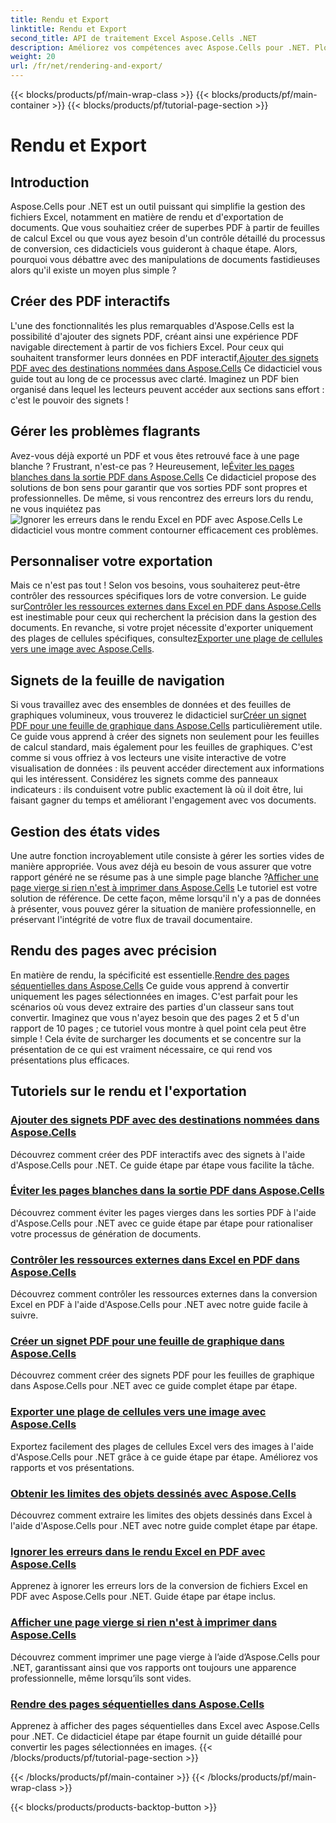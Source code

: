 ```yaml
---
title: Rendu et Export
linktitle: Rendu et Export
second_title: API de traitement Excel Aspose.Cells .NET
description: Améliorez vos compétences avec Aspose.Cells pour .NET. Plongez dans des tutoriels pour le rendu, l'exportation et la création de documents PDF Excel interactifs.
weight: 20
url: /fr/net/rendering-and-export/
---
```


{{< blocks/products/pf/main-wrap-class >}}
{{< blocks/products/pf/main-container >}}
{{< blocks/products/pf/tutorial-page-section >}}

# Rendu et Export

## Introduction

Aspose.Cells pour .NET est un outil puissant qui simplifie la gestion des fichiers Excel, notamment en matière de rendu et d'exportation de documents. Que vous souhaitiez créer de superbes PDF à partir de feuilles de calcul Excel ou que vous ayez besoin d'un contrôle détaillé du processus de conversion, ces didacticiels vous guideront à chaque étape. Alors, pourquoi vous débattre avec des manipulations de documents fastidieuses alors qu'il existe un moyen plus simple ?

## Créer des PDF interactifs

 L'une des fonctionnalités les plus remarquables d'Aspose.Cells est la possibilité d'ajouter des signets PDF, créant ainsi une expérience PDF navigable directement à partir de vos fichiers Excel. Pour ceux qui souhaitent transformer leurs données en PDF interactif,[Ajouter des signets PDF avec des destinations nommées dans Aspose.Cells](./add-pdf-bookmarks/) Ce didacticiel vous guide tout au long de ce processus avec clarté. Imaginez un PDF bien organisé dans lequel les lecteurs peuvent accéder aux sections sans effort : c'est le pouvoir des signets !

## Gérer les problèmes flagrants

Avez-vous déjà exporté un PDF et vous êtes retrouvé face à une page blanche ? Frustrant, n'est-ce pas ? Heureusement, le[Éviter les pages blanches dans la sortie PDF dans Aspose.Cells](./avoid-blank-page-in-output-pdf/) Ce didacticiel propose des solutions de bon sens pour garantir que vos sorties PDF sont propres et professionnelles. De même, si vous rencontrez des erreurs lors du rendu, ne vous inquiétez pas ![Ignorer les erreurs dans le rendu Excel en PDF avec Aspose.Cells](./ignore-errors-while-rendering/) Le didacticiel vous montre comment contourner efficacement ces problèmes.

## Personnaliser votre exportation

 Mais ce n'est pas tout ! Selon vos besoins, vous souhaiterez peut-être contrôler des ressources spécifiques lors de votre conversion. Le guide sur[Contrôler les ressources externes dans Excel en PDF dans Aspose.Cells](./control-loading-of-external-resources/) est inestimable pour ceux qui recherchent la précision dans la gestion des documents. En revanche, si votre projet nécessite d'exporter uniquement des plages de cellules spécifiques, consultez[Exporter une plage de cellules vers une image avec Aspose.Cells](./export-range-of-cells-to-image/).

## Signets de la feuille de navigation

 Si vous travaillez avec des ensembles de données et des feuilles de graphiques volumineux, vous trouverez le didacticiel sur[Créer un signet PDF pour une feuille de graphique dans Aspose.Cells](./create-pdf-bookmark-entry-for-chart-sheet/) particulièrement utile. Ce guide vous apprend à créer des signets non seulement pour les feuilles de calcul standard, mais également pour les feuilles de graphiques. C'est comme si vous offriez à vos lecteurs une visite interactive de votre visualisation de données : ils peuvent accéder directement aux informations qui les intéressent. Considérez les signets comme des panneaux indicateurs : ils conduisent votre public exactement là où il doit être, lui faisant gagner du temps et améliorant l'engagement avec vos documents.

## Gestion des états vides

 Une autre fonction incroyablement utile consiste à gérer les sorties vides de manière appropriée. Vous avez déjà eu besoin de vous assurer que votre rapport généré ne se résume pas à une simple page blanche ?[Afficher une page vierge si rien n'est à imprimer dans Aspose.Cells](./output-blank-page-when-nothing-to-print/) Le tutoriel est votre solution de référence. De cette façon, même lorsqu'il n'y a pas de données à présenter, vous pouvez gérer la situation de manière professionnelle, en préservant l'intégrité de votre flux de travail documentaire.

## Rendu des pages avec précision

En matière de rendu, la spécificité est essentielle.[Rendre des pages séquentielles dans Aspose.Cells](./render-limited-number-of-sequential-pages/) Ce guide vous apprend à convertir uniquement les pages sélectionnées en images. C'est parfait pour les scénarios où vous devez extraire des parties d'un classeur sans tout convertir. Imaginez que vous n'ayez besoin que des pages 2 et 5 d'un rapport de 10 pages ; ce tutoriel vous montre à quel point cela peut être simple ! Cela évite de surcharger les documents et se concentre sur la présentation de ce qui est vraiment nécessaire, ce qui rend vos présentations plus efficaces.

## Tutoriels sur le rendu et l'exportation
### [Ajouter des signets PDF avec des destinations nommées dans Aspose.Cells](./add-pdf-bookmarks/)
Découvrez comment créer des PDF interactifs avec des signets à l'aide d'Aspose.Cells pour .NET. Ce guide étape par étape vous facilite la tâche.
### [Éviter les pages blanches dans la sortie PDF dans Aspose.Cells](./avoid-blank-page-in-output-pdf/)
Découvrez comment éviter les pages vierges dans les sorties PDF à l'aide d'Aspose.Cells pour .NET avec ce guide étape par étape pour rationaliser votre processus de génération de documents.
### [Contrôler les ressources externes dans Excel en PDF dans Aspose.Cells](./control-loading-of-external-resources/)
Découvrez comment contrôler les ressources externes dans la conversion Excel en PDF à l'aide d'Aspose.Cells pour .NET avec notre guide facile à suivre.
### [Créer un signet PDF pour une feuille de graphique dans Aspose.Cells](./create-pdf-bookmark-entry-for-chart-sheet/)
Découvrez comment créer des signets PDF pour les feuilles de graphique dans Aspose.Cells pour .NET avec ce guide complet étape par étape.
### [Exporter une plage de cellules vers une image avec Aspose.Cells](./export-range-of-cells-to-image/)
Exportez facilement des plages de cellules Excel vers des images à l'aide d'Aspose.Cells pour .NET grâce à ce guide étape par étape. Améliorez vos rapports et vos présentations.
### [Obtenir les limites des objets dessinés avec Aspose.Cells](./get-draw-object-and-bound/)
Découvrez comment extraire les limites des objets dessinés dans Excel à l'aide d'Aspose.Cells pour .NET avec notre guide complet étape par étape.
### [Ignorer les erreurs dans le rendu Excel en PDF avec Aspose.Cells](./ignore-errors-while-rendering/)
Apprenez à ignorer les erreurs lors de la conversion de fichiers Excel en PDF avec Aspose.Cells pour .NET. Guide étape par étape inclus.
### [Afficher une page vierge si rien n'est à imprimer dans Aspose.Cells](./output-blank-page-when-nothing-to-print/)
Découvrez comment imprimer une page vierge à l’aide d’Aspose.Cells pour .NET, garantissant ainsi que vos rapports ont toujours une apparence professionnelle, même lorsqu’ils sont vides.
### [Rendre des pages séquentielles dans Aspose.Cells](./render-limited-number-of-sequential-pages/)
Apprenez à afficher des pages séquentielles dans Excel avec Aspose.Cells pour .NET. Ce didacticiel étape par étape fournit un guide détaillé pour convertir les pages sélectionnées en images.
{{< /blocks/products/pf/tutorial-page-section >}}

{{< /blocks/products/pf/main-container >}}
{{< /blocks/products/pf/main-wrap-class >}}

{{< blocks/products/products-backtop-button >}}

